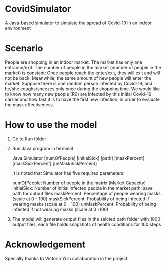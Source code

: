 # CovidSimulator
A Java-based simulator to simulate the spread of Covid-19 in an indoor environment

# Scenario
People are shopping in an indoor market. The market has only one entrance/exit. The number of people in the market (number of people in the market) is constant: Once people reach the enter/exit, they will exit and will not be back. Meanwhile, the same amount of new people will enter the market. Suppose there is one random person infected by Covid-19, and he/she coughs/sneezes only once during the shopping time. We would like to know how many new people (R0) are infected by this initial Covid-19 carrier and how fast it is to have the first new infection, in order to evaluate the mask effectiveness.

# How to use the model
1. Go to Run folder
2. Run Java program in terminal 

   Java Simulator [numOfPeople] [initialSick] [path] [maskPercent] [maskSickPercent] [unMaskSickPercent]
   
   It is noted that Simulator has five required parameters:
   
   numOfPeople: Number of people in the matrix (Market Capacity)
   initialSick: Number of initial infected people in the market
   path: save path for output files
   maskPercent: Percentage of people wearing masks (scale at 0 - 100)
   maskSickPercent: Probability of being infected if wearing masks (scale at 0 - 100)
   unMaskPercent: Probability of being infected if not wearing masks (scale at 0 -100)
   
3. The model will generate output files in the selcted path folder with 1000 output files, each file holds snapshots of health conditions for 100 steps

# Acknowledgement
Specially thanks to Victoria Yi in collaboration in the project.
